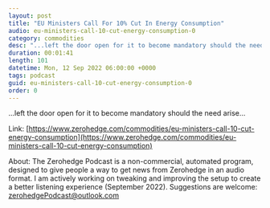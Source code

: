 ```yaml
---
layout: post
title: "EU Ministers Call For 10% Cut In Energy Consumption"
audio: eu-ministers-call-10-cut-energy-consumption-0
category: commodities
desc: "...left the door open for it to become mandatory should the need arise..."
duration: 00:01:41
length: 101
datetime: Mon, 12 Sep 2022 06:00:00 +0000
tags: podcast
guid: eu-ministers-call-10-cut-energy-consumption-0
order: 0
---
```

...left the door open for it to become mandatory should the need arise...

Link: [https://www.zerohedge.com/commodities/eu-ministers-call-10-cut-energy-consumption](https://www.zerohedge.com/commodities/eu-ministers-call-10-cut-energy-consumption)

About: The Zerohedge Podcast is a non-commercial, automated program, designed to give people a way to get news from Zerohedge in an audio format.  I am actively working on tweaking and improving the setup to create a better listening experience (September 2022).  Suggestions are welcome: [zerohedgePodcast@outlook.com](mailto:zerohedgePodcast@outlook.com)